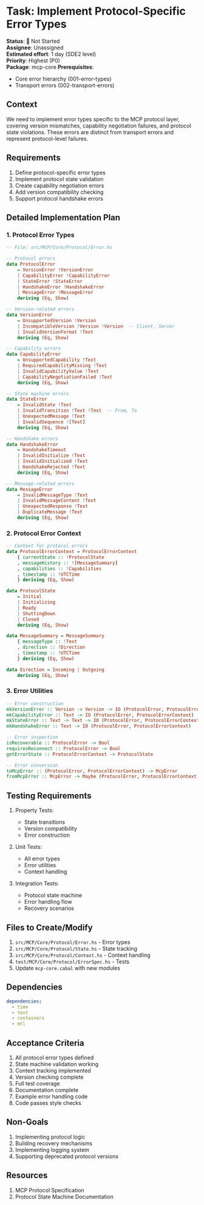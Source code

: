 # Task: Implement Protocol-Specific Error Types

**Status**: 🔴 Not Started  
**Assignee**: Unassigned  
**Estimated effort**: 1 day (SDE2 level)  
**Priority**: Highest (P0)  
**Package**: mcp-core
**Prerequisites**: 
- Core error hierarchy (001-error-types)
- Transport errors (002-transport-errors)

## Context
We need to implement error types specific to the MCP protocol layer, covering version mismatches, capability negotiation failures, and protocol state violations. These errors are distinct from transport errors and represent protocol-level failures.

## Requirements
1. Define protocol-specific error types
2. Implement protocol state validation
3. Create capability negotiation errors
4. Add version compatibility checking
5. Support protocol handshake errors

## Detailed Implementation Plan

### 1. Protocol Error Types

```haskell
-- File: src/MCP/Core/Protocol/Error.hs

-- Protocol errors
data ProtocolError
    = VersionError !VersionError
    | CapabilityError !CapabilityError
    | StateError !StateError
    | HandshakeError !HandshakeError
    | MessageError !MessageError
    deriving (Eq, Show)

-- Version-related errors
data VersionError
    = UnsupportedVersion !Version
    | IncompatibleVersion !Version !Version  -- Client, Server
    | InvalidVersionFormat !Text
    deriving (Eq, Show)

-- Capability errors
data CapabilityError
    = UnsupportedCapability !Text
    | RequiredCapabilityMissing !Text
    | InvalidCapabilityValue !Text
    | CapabilityNegotiationFailed !Text
    deriving (Eq, Show)

-- State machine errors
data StateError
    = InvalidState !Text
    | InvalidTransition !Text !Text  -- From, To
    | UnexpectedMessage !Text
    | InvalidSequence ![Text]
    deriving (Eq, Show)

-- Handshake errors
data HandshakeError
    = HandshakeTimeout
    | InvalidInitialize !Text
    | InvalidInitialized !Text
    | HandshakeRejected !Text
    deriving (Eq, Show)

-- Message-related errors
data MessageError
    = InvalidMessageType !Text
    | InvalidMessageContent !Text
    | UnexpectedResponse !Text
    | DuplicateMessage !Text
    deriving (Eq, Show)
```

### 2. Protocol Error Context

```haskell
-- Context for protocol errors
data ProtocolErrorContext = ProtocolErrorContext
    { currentState :: !ProtocolState
    , messageHistory :: ![MessageSummary]
    , capabilities :: !Capabilities
    , timestamp :: !UTCTime
    } deriving (Eq, Show)

data ProtocolState
    = Initial
    | Initializing
    | Ready
    | ShuttingDown
    | Closed
    deriving (Eq, Show)

data MessageSummary = MessageSummary
    { messageType :: !Text
    , direction :: !Direction
    , timestamp :: !UTCTime
    } deriving (Eq, Show)

data Direction = Incoming | Outgoing
    deriving (Eq, Show)
```

### 3. Error Utilities

```haskell
-- Error construction
mkVersionError :: Version -> Version -> IO (ProtocolError, ProtocolErrorContext)
mkCapabilityError :: Text -> IO (ProtocolError, ProtocolErrorContext)
mkStateError :: Text -> Text -> IO (ProtocolError, ProtocolErrorContext)
mkHandshakeError :: Text -> IO (ProtocolError, ProtocolErrorContext)

-- Error inspection
isRecoverable :: ProtocolError -> Bool
requiresReconnect :: ProtocolError -> Bool
getErrorState :: ProtocolErrorContext -> ProtocolState

-- Error conversion
toMcpError :: (ProtocolError, ProtocolErrorContext) -> McpError
fromMcpError :: McpError -> Maybe (ProtocolError, ProtocolErrorContext)
```

## Testing Requirements

1. Property Tests:
   - State transitions
   - Version compatibility
   - Error construction

2. Unit Tests:
   - All error types
   - Error utilities
   - Context handling

3. Integration Tests:
   - Protocol state machine
   - Error handling flow
   - Recovery scenarios

## Files to Create/Modify
1. `src/MCP/Core/Protocol/Error.hs` - Error types
2. `src/MCP/Core/Protocol/State.hs` - State tracking
3. `src/MCP/Core/Protocol/Context.hs` - Context handling
4. `test/MCP/Core/Protocol/ErrorSpec.hs` - Tests
5. Update `mcp-core.cabal` with new modules

## Dependencies
```yaml
dependencies:
  - time
  - text
  - containers
  - mtl
```

## Acceptance Criteria
1. All protocol error types defined
2. State machine validation working
3. Context tracking implemented
4. Version checking complete
5. Full test coverage
6. Documentation complete
7. Example error handling code
8. Code passes style checks

## Non-Goals
1. Implementing protocol logic
2. Building recovery mechanisms
3. Implementing logging system
4. Supporting deprecated protocol versions

## Resources
1. MCP Protocol Specification
2. Protocol State Machine Documentation